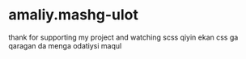 ﻿# amaliy.mashg-ulot
thank for supporting my project and watching 
scss qiyin ekan css ga qaragan da menga odatiysi maqul 
